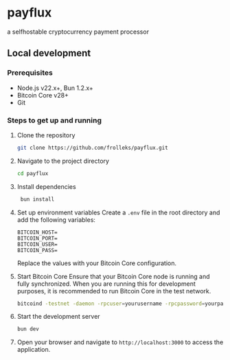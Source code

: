 # payflux

a selfhostable cryptocurrency payment processor

## Local development

### Prerequisites

- Node.js v22.x+, Bun 1.2.x+
- Bitcoin Core v28+
- Git

### Steps to get up and running

1. Clone the repository

   ```bash
   git clone https://github.com/frolleks/payflux.git
   ```

2. Navigate to the project directory

   ```bash
   cd payflux
   ```

3. Install dependencies

   ```bash
    bun install
   ```

4. Set up environment variables
   Create a `.env` file in the root directory and add the following variables:

   ```env
   BITCOIN_HOST=
   BITCOIN_PORT=
   BITCOIN_USER=
   BITCOIN_PASS=
   ```

   Replace the values with your Bitcoin Core configuration.

5. Start Bitcoin Core
   Ensure that your Bitcoin Core node is running and fully synchronized. When you are running this for development purposes, it is recommended to run Bitcoin Core in the test network.

   ```bash
   bitcoind -testnet -daemon -rpcuser=yourusername -rpcpassword=yourpassword
   ```

6. Start the development server
   ```bash
   bun dev
   ```
7. Open your browser and navigate to `http://localhost:3000` to access the application.
